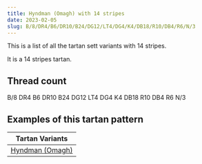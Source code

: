 ```yaml
---
title: Hyndman (Omagh) with 14 stripes
date: 2023-02-05
slug: B/8/DR4/B6/DR10/B24/DG12/LT4/DG4/K4/DB18/R10/DB4/R6/N/3
---
```

This is a list of all the tartan sett variants with 14 stripes.

It is a 14 stripes tartan.


## Thread count
B/8 DR4 B6 DR10 B24 DG12 LT4 DG4 K4 DB18 R10 DB4 R6 N/3

## Examples of this tartan pattern

| Tartan Variants |
|---------------|
| [Hyndman (Omagh)](/variants/b/8/dr4/b6/dr10/b24/dg12/lt4/dg4/k4/db18/r10/db4/r6/n/3-b304080-db000050-dg003000-dr800000-k000000-lt906030-nb0b0b0-rc00000)||
